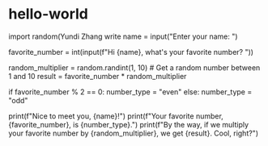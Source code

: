 # hello-world
import random(Yundi Zhang write
name = input("Enter your name: ")

favorite_number = int(input(f"Hi {name}, what's your favorite number? "))

random_multiplier = random.randint(1, 10)  # Get a random number between 1 and 10
result = favorite_number * random_multiplier

if favorite_number % 2 == 0:
    number_type = "even"
else:
    number_type = "odd"

print(f"Nice to meet you, {name}!")
print(f"Your favorite number, {favorite_number}, is {number_type}.")
print(f"By the way, if we multiply your favorite number by {random_multiplier}, we get {result}. Cool, right?")
